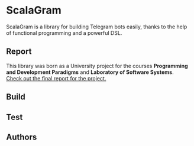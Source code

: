 # ScalaGram

ScalaGram is a library for building Telegram bots easily, thanks to the help of functional programming and a powerful DSL.

## Report

This library was born as a University project for the courses **Programming and Development Paradigms** and **Laboratory of Software Systems**.\
[Check out the final report for the project.](https://github.com/maciabit/PPS-19-scalagram/blob/main/docs/report.md)

## Build

## Test

## Authors
